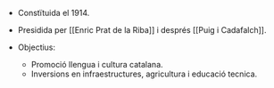 - Constïtuida el 1914.
- Presidida per [[Enric Prat de la Riba]] i després [[Puig i Cadafalch]].

- Objectius:
	- Promoció llengua i cultura catalana.
	- Inversions en infraestructures, agricultura i educació tecnica.
